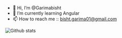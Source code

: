 - 👋 Hi, I’m @Garimabisht
- 🌱 I’m currently learning Angular
- 📫 How to reach me :: bisht.garima01@gmail.com

<!---
Garimabisht22/Garimabisht22 is a ✨ special ✨ repository because its `README.md` (this file) appears on your GitHub profile.
You can click the Preview link to take a look at your changes.
--->
![Github stats](https://github-readme-stats.vercel.app/api?username=GarimaBisht22)
